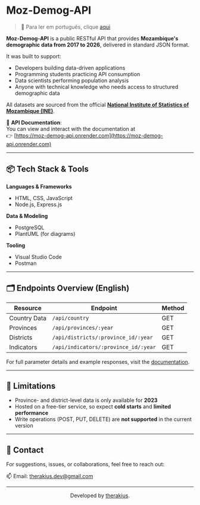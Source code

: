 # Moz-Demog-API

> 📘 Para ler em português, clique [aqui](./README_pt.md)

**Moz-Demog-API** is a public RESTful API that provides **Mozambique's demographic data from 2017 to 2026**, delivered in standard JSON format.

It was built to support:
- Developers building data-driven applications
- Programming students practicing API consumption
- Data scientists performing population analysis
- Anyone with technical knowledge who needs access to structured demographic data

All datasets are sourced from the official **[National Institute of Statistics of Mozambique (INE)](https://www.ine.gov.mz/)**.

📄 **API Documentation**:  
You can view and interact with the documentation at  
👉 [https://moz-demog-api.onrender.com](https://moz-demog-api.onrender.com)

---

## 📦 Tech Stack & Tools

**Languages & Frameworks**
- HTML, CSS, JavaScript
- Node.js, Express.js

**Data & Modeling**
- PostgreSQL
- PlantUML (for diagrams)

**Tooling**
- Visual Studio Code
- Postman

---

## 🗂 Endpoints Overview (English)

| Resource     | Endpoint                                | Method |
|--------------|------------------------------------------|--------|
| Country Data | `/api/country`                          | GET    |
| Provinces    | `/api/provinces/:year`                  | GET    |
| Districts    | `/api/districts/:province_id/:year`     | GET    |
| Indicators   | `/api/indicators/:province_id/:year`    | GET    |

For full parameter details and example responses, visit the [documentation](https://moz-demog-api.onrender.com).

---

## 📌 Limitations

- Province- and district-level data is only available for **2023**
- Hosted on a free-tier service, so expect **cold starts** and **limited performance**
- Write operations (POST, PUT, DELETE) are **not supported** in the current version

---

## 🤝 Contact

For suggestions, issues, or collaborations, feel free to reach out:

📫 Email: [therakius.dev@gmail.com](mailto:therakius.dev@gmail.com)

---


<p align="center"> Developed by <a href="https://github.com/therakius">therakius</a>.</p>

